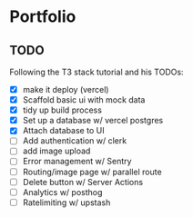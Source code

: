 # Portfolio

## TODO

Following the T3 stack tutorial and his TODOs:

- [x] make it deploy (vercel)
- [x] Scaffold basic ui with mock data
- [x] tidy up build process
- [x] Set up a database w/ vercel postgres
- [x] Attach database to UI
- [ ] Add authentication w/ clerk
- [ ] add image upload
- [ ] Error management w/ Sentry
- [ ] Routing/image page w/ parallel route
- [ ] Delete button w/ Server Actions
- [ ] Analytics w/ posthog
- [ ] Ratelimiting w/ upstash
